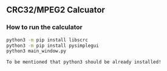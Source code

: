 ## CRC32/MPEG2 Calcuator

### How to run the calculator
```sh
python3 -m pip install libscrc
python3 -m pip install pysimplegui
python3 main_window.py
```

`To be mentioned that python3 should be already installed!`
